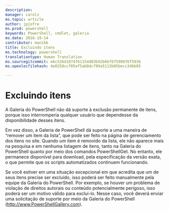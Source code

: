 ```yaml
---
description: 
manager: carolz
ms.topic: article
author: jpjofre
ms.prod: powershell
keywords: PowerShell, cmdlet, galeria
ms.date: 2016-10-14
contributor: manikb
title: Excluindo itens
ms.technology: powershell
translationtype: Human Translation
ms.sourcegitcommit: e6c526d1074f61154d03b92b6bf6f599976f5936
ms.openlocfilehash: 4e0258ccf05ef5ab0dc799a5113b05becc3dbb05

---
```



# Excluindo itens

A Galeria do PowerShell não dá suporte à exclusão permanente de itens, porque isso interromperia qualquer usuário que dependesse da disponibilidade desses itens.

Em vez disso, a Galeria de PowerShell dá suporte a uma maneira de “remover um item da lista”, que pode ser feito na página de gerenciamento dos itens no site. Quando um item é removido da lista, ele não aparece mais na pesquisa e em nenhuma listagem de itens, tanto na Galeria do PowerShell quanto por meio dos comandos PowerShellGet. No entanto, ele permanece disponível para download, pela especificação da versão exata, o que permite que os scripts automatizados continuem funcionando.

Se você estiver em uma situação excepcional em que acredita que um de seus itens precise ser excluído, isso poderá ser feito manualmente pela equipe da Galeria do PowerShell. Por exemplo, se houver um problema de violação de direitos autorais ou conteúdo potencialmente perigoso, isso poderá ser um motivo válido para excluí-lo. Nesse caso, você deverá enviar uma solicitação de suporte por meio da Galeria do PowerShell (http://www.PowerShellGallery.com).




<!--HONumber=Oct16_HO2-->


